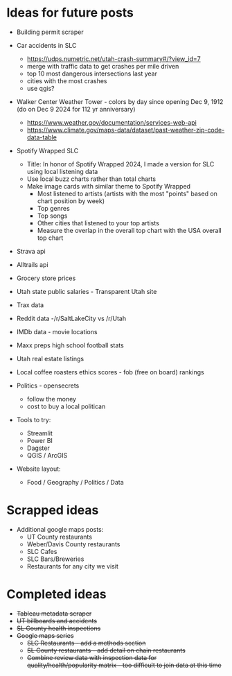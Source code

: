 # Ideas for future posts

* Building permit scraper
* Car accidents in SLC
  * https://udps.numetric.net/utah-crash-summary#/?view_id=7
  * merge with traffic data to get crashes per mile driven
  * top 10 most dangerous intersections last year
  * cities with the most crashes
  * use qgis?
* Walker Center Weather Tower - colors by day since opening Dec 9, 1912 (do on Dec 9 2024 for 112 yr anniversary)
  * https://www.weather.gov/documentation/services-web-api
  * https://www.climate.gov/maps-data/dataset/past-weather-zip-code-data-table
* Spotify Wrapped SLC
  * Title: In honor of Spotify Wrapped 2024, I made a version for SLC using local listening data
  * Use local buzz charts rather than total charts
  * Make image cards with similar theme to Spotify Wrapped
    * Most listened to artists (artists with the most "points" based on chart position by week)
    * Top genres
    * Top songs
    * Other cities that listened to your top artists
    * Measure the overlap in the overall top chart with the USA overall top chart

* Strava api
* Alltrails api
* Grocery store prices
* Utah state public salaries - Transparent Utah site
* Trax data
* Reddit data -/r/SaltLakeCity vs /r/Utah
* IMDb data - movie locations
* Maxx preps high school football stats
* Utah real estate listings
* Local coffee roasters ethics scores - fob (free on board) rankings
* Politics - opensecrets
  * follow the money
  * cost to buy a local politican

* Tools to try:
  * Streamlit
  * Power BI
  * Dagster
  * QGIS / ArcGIS
* Website layout:
  * Food / Geography / Politics / Data

# Scrapped ideas

* Additional google maps posts:
  * UT County restaurants
  * Weber/Davis County restaurants
  * SLC Cafes
  * SLC Bars/Breweries
  * Restaurants for any city we visit

# Completed ideas

* ~~Tableau metadata scraper~~
* ~~UT billboards and accidents~~
* ~~SL County health inspections~~
* ~~Google maps series~~
  * ~~SLC Restaurants - add a methods section~~
  * ~~SL County restaurants - add detail on chain restaurants~~
  * ~~Combine review data with inspection data for quality/health/popularity matrix - too difficult to join data at this time~~